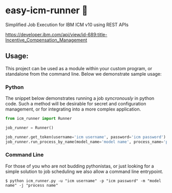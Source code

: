 # easy-icm-runner :rocket:
Simplified Job Execution for IBM ICM v10 using REST APIs

https://developer.ibm.com/api/view/id-689:title-Incentive_Compensation_Management

## Usage:
This project can be used as a module within your custom program, or standalone from the command line.  Below we demonstrate sample usage:

### Python

The snippet below demonstrates running a job _syncronously_ in python code.  Such a method will be desirable for secret and configuration management, or for integrating into a more complex application.
```python
from icm_runner import Runner

job_runner = Runner()

job_runner.get_token(username='icm username', password='icm password')
job_runner.run_process_by_name(model_name='model name', process_name='process name',follow=True)
```

### Command Line
For those of you who are not budding pythonistas, or just looking for a simple solution to job scheduling we also allow a command line entrypoint.   
```text
$ python icm_runner.py -u "icm username" -p "icm password" -m "model name" -j "process name"
```
